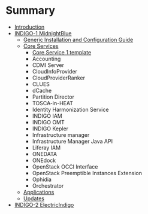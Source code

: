 # Summary

* [Introduction](README.md)
* [INDIGO-1 MidnightBlue](chapter1.md)
   * [Generic Installation and Configuration Guide](generic_installation_and_configuration_guide_1.md)
   * [Core Services](core_services_indigo1.md)
       * [Core Service 1 template](core_service_1_template.md)
       * Accounting
       * CDMI Server
       * CloudInfoProvider
       * CloudProviderRanker
       * CLUES
       * dCache
       * Partition Director
       * TOSCA-in-HEAT
       * Identity Harmonization Service
       * INDIGO IAM
       * INDIGO OMT
       * INDIGO Kepler
       * Infrastructure manager
       * Infrastructure Manager Java API
       * Liferay IAM
       * ONEDATA
       * ONEdock
       * OpenStack OCCI Interface
       * OpenStack Preemptible Instances Extension
       * Ophidia
       * Orchestrator
   * [Applications](applications_indigo1.md)
   * [Updates](updates_indigo1.md)
* [INDIGO-2 ElectricIndigo](chapter2.md)

